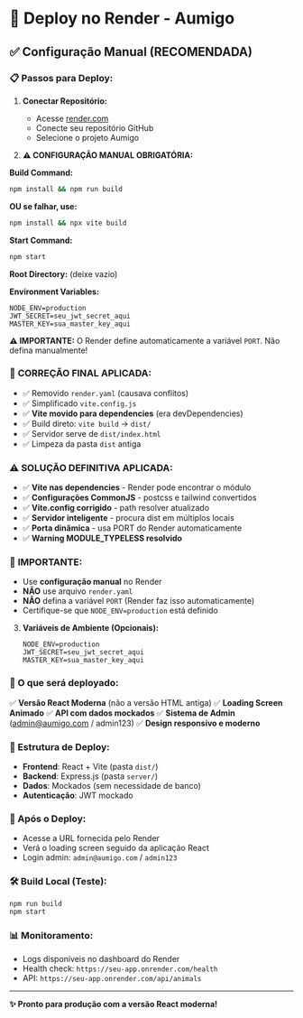# 🚀 Deploy no Render - Aumigo

## ✅ Configuração Manual (RECOMENDADA)

### 📋 Passos para Deploy:

1. **Conectar Repositório:**
   - Acesse [render.com](https://render.com)
   - Conecte seu repositório GitHub
   - Selecione o projeto Aumigo

2. **⚠️ CONFIGURAÇÃO MANUAL OBRIGATÓRIA:**

**Build Command:**
```bash
npm install && npm run build
```

**OU se falhar, use:**
```bash
npm install && npx vite build
```

**Start Command:**
```bash
npm start
```

**Root Directory:** (deixe vazio)

**Environment Variables:**
```
NODE_ENV=production
JWT_SECRET=seu_jwt_secret_aqui
MASTER_KEY=sua_master_key_aqui
```

**⚠️ IMPORTANTE:** O Render define automaticamente a variável `PORT`. Não defina manualmente!

### 🔧 **CORREÇÃO FINAL APLICADA:**

- ✅ Removido `render.yaml` (causava conflitos)
- ✅ Simplificado `vite.config.js`
- ✅ **Vite movido para dependencies** (era devDependencies)
- ✅ Build direto: `vite build` → `dist/`
- ✅ Servidor serve de `dist/index.html`
- ✅ Limpeza da pasta `dist` antiga

### ⚠️ **SOLUÇÃO DEFINITIVA APLICADA:**
- ✅ **Vite nas dependencies** - Render pode encontrar o módulo
- ✅ **Configurações CommonJS** - postcss e tailwind convertidos
- ✅ **Vite.config corrigido** - path resolver atualizado
- ✅ **Servidor inteligente** - procura dist em múltiplos locais
- ✅ **Porta dinâmica** - usa PORT do Render automaticamente
- ✅ **Warning MODULE_TYPELESS resolvido**

### 🔧 **IMPORTANTE:**
- Use **configuração manual** no Render
- **NÃO** use arquivo `render.yaml`
- **NÃO** defina a variável `PORT` (Render faz isso automaticamente)
- Certifique-se que `NODE_ENV=production` está definido

3. **Variáveis de Ambiente (Opcionais):**
   ```
   NODE_ENV=production
   JWT_SECRET=seu_jwt_secret_aqui
   MASTER_KEY=sua_master_key_aqui
   ```

### 🎯 O que será deployado:

✅ **Versão React Moderna** (não a versão HTML antiga)
✅ **Loading Screen Animado** 
✅ **API com dados mockados**
✅ **Sistema de Admin** (admin@aumigo.com / admin123)
✅ **Design responsivo e moderno**

### 🔧 Estrutura de Deploy:

- **Frontend**: React + Vite (pasta `dist/`)
- **Backend**: Express.js (pasta `server/`)
- **Dados**: Mockados (sem necessidade de banco)
- **Autenticação**: JWT mockado

### 📱 Após o Deploy:

- Acesse a URL fornecida pelo Render
- Verá o loading screen seguido da aplicação React
- Login admin: `admin@aumigo.com` / `admin123`

### 🛠️ Build Local (Teste):

```bash
npm run build
npm start
```

### 📊 Monitoramento:

- Logs disponíveis no dashboard do Render
- Health check: `https://seu-app.onrender.com/health`
- API: `https://seu-app.onrender.com/api/animals`

---

**✨ Pronto para produção com a versão React moderna!**